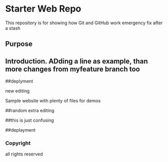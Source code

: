 # Starter Web Repo

This repository is for showing how Git and GitHub work
emergency fix after a stash

## Purpose
## Introduction. ADding a line as example, than more changes from myfeature branch too
##deplyment

new editing



Sample website with plenty of files for demos

##random extra editing

##this is just confusing

##deplayment

### Copyright
all rights reserved
